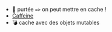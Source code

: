 
* 💎 purtée `=>` on peut mettre en cache ! 
* [Caffeine](https://github.com/ben-manes/caffeine)
* 💣 cache avec des objets mutables